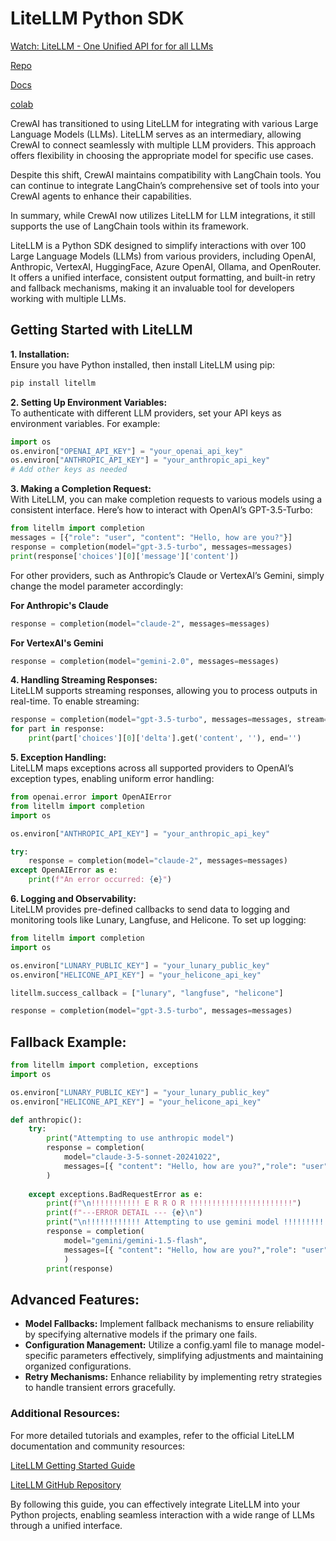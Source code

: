 # LiteLLM Python SDK

[Watch: LiteLLM - One Unified API for for all LLMs](https://www.youtube.com/watch?v=29_ipKNI8I0)

[Repo](https://github.com/BerriAI/litellm)

[Docs](https://docs.litellm.ai/docs/#litellm-python-sdk)

[colab](https://colab.research.google.com/github/BerriAI/litellm/blob/main/cookbook/liteLLM_Getting_Started.ipynb#scrollTo=speIkoX_8db4)

CrewAI has transitioned to using LiteLLM for integrating with various Large Language Models (LLMs). LiteLLM serves as an intermediary, allowing CrewAI to connect seamlessly with multiple LLM providers. This approach offers flexibility in choosing the appropriate model for specific use cases.  

Despite this shift, CrewAI maintains compatibility with LangChain tools. You can continue to integrate LangChain’s comprehensive set of tools into your CrewAI agents to enhance their capabilities.  

In summary, while CrewAI now utilizes LiteLLM for LLM integrations, it still supports the use of LangChain tools within its framework.  

LiteLLM is a Python SDK designed to simplify interactions with over 100 Large Language Models (LLMs) from various providers, including OpenAI, Anthropic, VertexAI, HuggingFace, Azure OpenAI, Ollama, and OpenRouter. It offers a unified interface, consistent output formatting, and built-in retry and fallback mechanisms, making it an invaluable tool for developers working with multiple LLMs.  

## Getting Started with LiteLLM
**1.	Installation:**  
Ensure you have Python installed, then install LiteLLM using pip:

```python
pip install litellm
```

**2.	Setting Up Environment Variables:**  
To authenticate with different LLM providers, set your API keys as environment variables. For example:

```python
import os
os.environ["OPENAI_API_KEY"] = "your_openai_api_key"
os.environ["ANTHROPIC_API_KEY"] = "your_anthropic_api_key"
# Add other keys as needed
```


**3.	Making a Completion Request:**  
With LiteLLM, you can make completion requests to various models using a consistent interface. Here’s how to interact with OpenAI’s GPT-3.5-Turbo:

```python
from litellm import completion
messages = [{"role": "user", "content": "Hello, how are you?"}]
response = completion(model="gpt-3.5-turbo", messages=messages)
print(response['choices'][0]['message']['content'])
```

For other providers, such as Anthropic’s Claude or VertexAI’s Gemini, simply change the model parameter accordingly:

**For Anthropic's Claude**
```python
response = completion(model="claude-2", messages=messages)
```

**For VertexAI's Gemini**
```python
response = completion(model="gemini-2.0", messages=messages)
```


**4.	Handling Streaming Responses:**  
LiteLLM supports streaming responses, allowing you to process outputs in real-time. To enable streaming:

```python
response = completion(model="gpt-3.5-turbo", messages=messages, stream=True)
for part in response:
    print(part['choices'][0]['delta'].get('content', ''), end='')
```


**5.	Exception Handling:**  
LiteLLM maps exceptions across all supported providers to OpenAI’s exception types, enabling uniform error handling:

```python
from openai.error import OpenAIError
from litellm import completion
import os

os.environ["ANTHROPIC_API_KEY"] = "your_anthropic_api_key"

try:
    response = completion(model="claude-2", messages=messages)
except OpenAIError as e:
    print(f"An error occurred: {e}")
```


**6.	Logging and Observability:**  
LiteLLM provides pre-defined callbacks to send data to logging and monitoring tools like Lunary, Langfuse, and Helicone. To set up logging:

```python
from litellm import completion
import os

os.environ["LUNARY_PUBLIC_KEY"] = "your_lunary_public_key"
os.environ["HELICONE_API_KEY"] = "your_helicone_api_key"

litellm.success_callback = ["lunary", "langfuse", "helicone"]

response = completion(model="gpt-3.5-turbo", messages=messages)
```

## Fallback Example:
```python
from litellm import completion, exceptions
import os

os.environ["LUNARY_PUBLIC_KEY"] = "your_lunary_public_key"
os.environ["HELICONE_API_KEY"] = "your_helicone_api_key"

def anthropic():
    try:
        print("Attempting to use anthropic model")
        response = completion(
            model="claude-3-5-sonnet-20241022",
            messages=[{ "content": "Hello, how are you?","role": "user"}]
        )
        
    except exceptions.BadRequestError as e:
        print(f"\n!!!!!!!!!!! E R R O R !!!!!!!!!!!!!!!!!!!!!!!")
        print(f"---ERROR DETAIL --- {e}\n")
        print("\n!!!!!!!!!!!! Attempting to use gemini model !!!!!!!!!!!!!!!!!!!\n")
        response = completion(
            model="gemini/gemini-1.5-flash",
            messages=[{ "content": "Hello, how are you?","role": "user"}]
            )
        print(response)
```
## Advanced Features:  
- **Model Fallbacks:** Implement fallback mechanisms to ensure reliability by specifying alternative models if the primary one fails.
- **Configuration Management:** Utilize a config.yaml file to manage model-specific parameters effectively, simplifying adjustments and maintaining organized configurations.
- **Retry Mechanisms:** Enhance reliability by implementing retry strategies to handle transient errors gracefully.

### Additional Resources:
For more detailed tutorials and examples, refer to the official LiteLLM documentation and community resources:

[LiteLLM Getting Started Guide](https://docs.litellm.ai/)  

[LiteLLM GitHub Repository](https://github.com/BerriAI/litellm)

By following this guide, you can effectively integrate LiteLLM into your Python projects, enabling seamless interaction with a wide range of LLMs through a unified interface.
